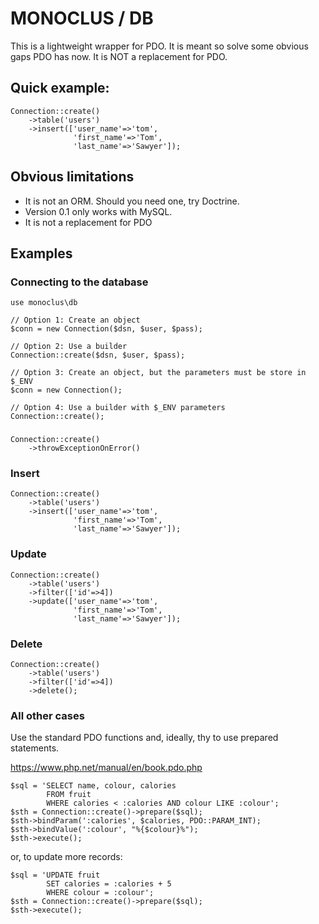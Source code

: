 # MONOCLUS / DB

This is a lightweight wrapper for PDO. It is meant so solve some obvious gaps PDO has now. It is NOT a replacement for PDO.

## Quick example:

    Connection::create()
        ->table('users')
        ->insert(['user_name'=>'tom',
                  'first_name'=>'Tom',
                  'last_name'=>'Sawyer']);
                  
## Obvious limitations

- It is not an ORM. Should you need one, try Doctrine.
- Version 0.1 only works with MySQL.
- It is not a replacement for PDO

## Examples

### Connecting to the database

    use monoclus\db
    
    // Option 1: Create an object
    $conn = new Connection($dsn, $user, $pass);

    // Option 2: Use a builder
    Connection::create($dsn, $user, $pass);
    
    // Option 3: Create an object, but the parameters must be store in $_ENV
    $conn = new Connection();
    
    // Option 4: Use a builder with $_ENV parameters
    Connection::create();
    
    
### 

    Connection::create()
        ->throwExceptionOnError()

### Insert

    Connection::create()
        ->table('users')
        ->insert(['user_name'=>'tom',
                  'first_name'=>'Tom',
                  'last_name'=>'Sawyer']);

### Update

    Connection::create()
        ->table('users')
        ->filter(['id'=>4])
        ->update(['user_name'=>'tom',
                  'first_name'=>'Tom',
                  'last_name'=>'Sawyer']);

### Delete

    Connection::create()
        ->table('users')
        ->filter(['id'=>4])
        ->delete();

### All other cases

Use the standard PDO functions and, ideally, thy to use prepared statements.

https://www.php.net/manual/en/book.pdo.php

    $sql = 'SELECT name, colour, calories
            FROM fruit
            WHERE calories < :calories AND colour LIKE :colour';
    $sth = Connection::create()->prepare($sql);
    $sth->bindParam(':calories', $calories, PDO::PARAM_INT);
    $sth->bindValue(':colour', "%{$colour}%");
    $sth->execute();

or, to update more records:

    $sql = 'UPDATE fruit 
            SET calories = :calories + 5 
            WHERE colour = :colour';
    $sth = Connection::create()->prepare($sql);
    $sth->execute();
